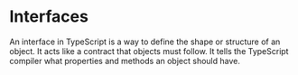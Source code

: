 # Interfaces
An interface in TypeScript is a way to define the shape or structure of an object. It acts like a contract that objects must follow. It tells the TypeScript compiler what properties and methods an object should have.